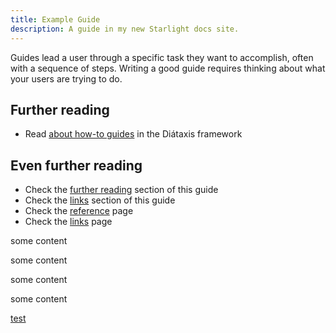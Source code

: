 ```yaml
---
title: Example Guide
description: A guide in my new Starlight docs site.
---
```


Guides lead a user through a specific task they want to accomplish, often with a sequence of steps.
Writing a good guide requires thinking about what your users are trying to do.

## Further reading

- Read [about how-to guides](https://diataxis.fr/how-to-guides/) in the Diátaxis framework

## Even further reading

- Check the [further reading](#further-reading) section of this guide
- Check the [links](#links) section of this guide
- Check the [reference](/reference/example/#further-reading) page
- Check the [links](/guides/links/) page

<div id="aBlock">
some content

some content

some content

some content

  <a href="#anotherBlock">
    test
  </a>
</div>
